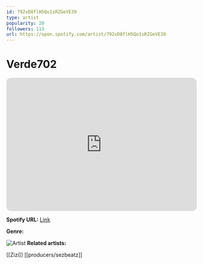 ```yaml
---
id: 792vD8flH5Qo1sRZGeVE39
type: artist
popularity: 20
followers: 113
url: https://open.spotify.com/artist/792vD8flH5Qo1sRZGeVE39
---
```

# Verde702

<iframe style="border-radius:12px" src="https://open.spotify.com/embed/artist/792vD8flH5Qo1sRZGeVE39" width="100%" height="352" frameBorder="0" allowfullscreen="" allow="autoplay; clipboard-write; encrypted-media; fullscreen; picture-in-picture" loading="lazy"></iframe>

**Spotify URL:** [Link](https://open.spotify.com/artist/792vD8flH5Qo1sRZGeVE39)

**Genre:** 

![Artist](https://i.scdn.co/image/ab6761610000e5eba46611328f40c08c4b5d4ac7)
**Related artists:**

[[Zizi]]
[[producers/sezbeatz]]
